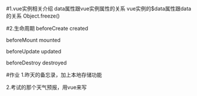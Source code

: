 #1.vue实例相关介绍
data属性跟vue实例属性的关系
vue实例的$data属性跟data的关系
Object.freeze()


#2.生命周期
beforeCreate
created

beforeMount
mounted

beforeUpdate
updated

beforeDestroy
destroyed

#作业
1.昨天的备忘录，加上本地存储功能

2.考试的那个天气预报，用vue来写